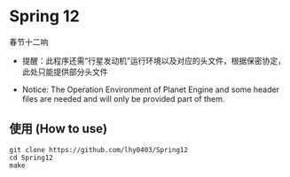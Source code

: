 # Spring 12
春节十二响

- 提醒：此程序还需“行星发动机”运行环境以及对应的头文件，根据保密协定，此处只能提供部分头文件

- Notice: The Operation Environment of Planet Engine and some header files are needed and will only be provided part of them.

## 使用 (How to use)
```
git clone https://github.com/lhy0403/Spring12
cd Spring12
make
```
